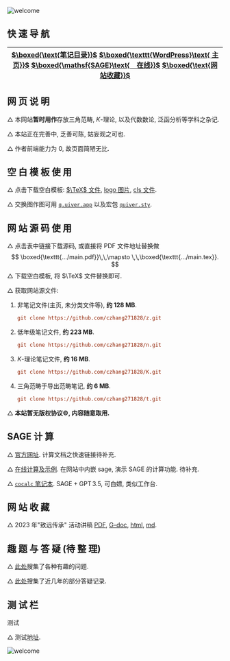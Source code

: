 ![welcome](https://czhang271828.github.io/z/WELCOME.svg)

## 快 速 导 航

| [$\boxed{\text{笔记目录}}$](https://czhang271828.github.io/z/table.html)  [$\boxed{\texttt{WordPress}\text{ 主页}}$](https://czhang271828github.wordpress.com/)  [$\boxed{\mathsf{SAGE}\text{　在线}}$](https://czhang271828.github.io/z/SageMathCell.html)  [$\boxed{\text{网站收藏}}$](https://czhang271828.github.io/z/#网-站-收-藏) |
| :----------------------------------------------------------: |


## 网 页 说 明

  $\triangle$ 本网站**暂时用作**存放三角范畴, $K$-理论, 以及代数数论, 泛函分析等学科之杂记. 

  $\triangle$ 本站正在完善中, 乏善可陈, 姑妄观之可也.

  $\triangle$ 作者前端能力为 $0$, 故页面简陋无比. 

## 空 白 模 板 使 用

  $\triangle$ 点击下载空白模板: [$\TeX$ 文件](https://czhang271828.github.io/K/AA空白模板/main.tex), [logo 图片](https://czhang271828.github.io/K/AA空白模板/logo.png), [cls 文件](https://czhang271828.github.io/K/AA空白模板/MainStyle.cls). 

  $\triangle$ 交换图作图可用 [$\texttt{q.uiver.app}$](https://q.uiver.app/) 以及宏包 [$\texttt{quiver.sty}$](https://raw.githubusercontent.com/varkor/quiver/master/src/quiver.sty).

## 网 站 源 码 使 用

  $\triangle$ 点击表中链接下载源码, 或直接将 PDF 文件地址替换做
$$
\boxed{\texttt{.../main.pdf}}\,\,\mapsto \,\,\boxed{\texttt{.../main.tex}}.
$$
  $\triangle$ 下载空白模板, 将 $\TeX$ 文件替换即可. 

  $\triangle$ 获取网站源文件:

1. 非笔记文件(主页, 未分类文件等), **约 128 MB**. 

   ```ini
   git clone https://github.com/czhang271828/z.git
   ```

2. 低年级笔记文件, **约 223 MB**. 

   ```ini
   git clone https://github.com/czhang271828/n.git
   ```

3. $K$-理论笔记文件, **约 16 MB**. 

   ```ini
   git clone https://github.com/czhang271828/K.git
   ```

4. 三角范畴于导出范畴笔记, **约 6 MB**.

   ```ini
   git clone https://github.com/czhang271828/t.git
   ```

  $\triangle$ **本站暂无版权协议:copyright:, 内容随意取用.** 

## SAGE 计 算

  $\triangle$ [官方网址](https://www.sagemath.org/). 计算文档之快速链接待补充.

  $\triangle$ [在线计算及示例](https://czhang271828.github.io/z/SageMathCell.html). 在网站中内嵌 sage, 演示 $\mathsf{SAGE}$ 的计算功能. 待补充.

  $\triangle$ [`cocalc` 笔记本](https://cocalc.com/). $\mathsf{SAGE}+\mathsf{GPT\,3.5}$, 可白嫖, 类似工作台. 

## 网 站 收 藏

  $\triangle$ 2023 年"致远传承" 活动讲稿 [PDF](https://czhang271828.github.io/z/web/致远传承文字版(部分).pdf), [G-doc](https://docs.google.com/viewerng/viewer?url=https://czhang271828.github.io/z/web/致远传承文字版(部分).pdf), [html](https://czhang271828.github.io/z/web/致远传承文字版(部分).html), [md](https://czhang271828.github.io/z/web/致远传承文字版(部分).md).



## 趣 题 与 答 疑 (待 整 理)

  $\triangle$ [此处](https://czhang271828.github.io/QnA/Ex.html)搜集了各种有趣的问题. 

  $\triangle$ [此处](https://czhang271828.github.io/QnA/Q.html)搜集了近几年的部分答疑记录. 



## 测 试 栏

测试 

  $\triangle$ 测试[地址](https://czhang271828.github.io/test/text.txt). 



![welcome](https://czhang271828.github.io/z/TheEnd.svg)


